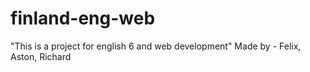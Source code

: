# finland-eng-web
"This is a project for english 6 and web development"
Made by - Felix, Aston, Richard